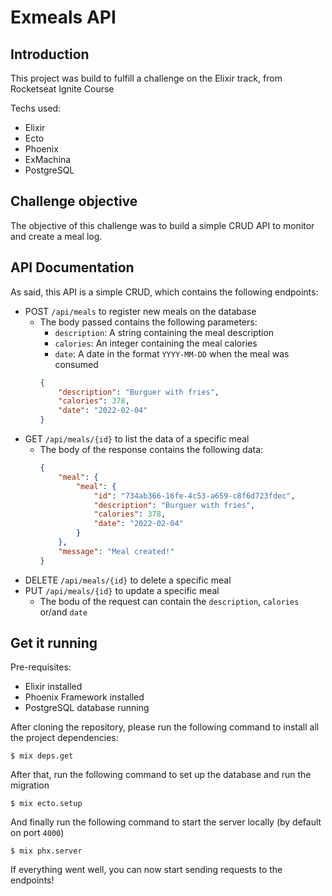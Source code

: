 # Exmeals API

## Introduction
This project was build to fulfill a challenge on the Elixir track, from Rocketseat Ignite Course

Techs used:
- Elixir
- Ecto
- Phoenix
- ExMachina
- PostgreSQL

## Challenge objective
The objective of this challenge was to build a simple CRUD API to monitor and create a meal log.

## API Documentation

As said, this API is a simple CRUD, which contains the following endpoints:

- POST `/api/meals` to register new meals on the database
    - The body passed contains the following parameters:
        - `description`: A string containing the meal description
        - `calories`: An integer containing the meal calories
        - `date`: A date in the format `YYYY-MM-DD` when the meal was consumed
        ```json
        {
            "description": "Burguer with fries",
            "calories": 378,
            "date": "2022-02-04"
        }
        ```
- GET `/api/meals/{id}` to list the data of a specific meal
    - The body of the response contains the following data:
        ```json
        {
            "meal": {
                "meal": {
                    "id": "734ab366-16fe-4c53-a659-c8f6d723fdec",
                    "description": "Burguer with fries",
                    "calories": 378,
                    "date": "2022-02-04"
                }
            },
            "message": "Meal created!"
        }
        ```
- DELETE `/api/meals/{id}` to delete a specific meal
- PUT `/api/meals/{id}` to update a specific meal
    - The bodu of the request can contain the `description`, `calories` or/and `date`

## Get it running

Pre-requisites:
- Elixir installed
- Phoenix Framework installed
- PostgreSQL database running

After cloning the repository, please run the following command to install all the project dependencies:

```
$ mix deps.get
```

After that, run the following command to set up the database and run the migration

```
$ mix ecto.setup
```

And finally run the following command to start the server locally (by default on port `4000`)

```
$ mix phx.server
```

If everything went well, you can now start sending requests to the endpoints!